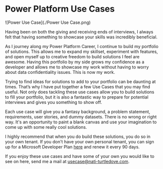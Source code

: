 # Power Platform Use Cases
![Power Use Case](./Power Use Case.png)  

Having been on both the giving and receiving ends of interviews, I always felt that having something to showcase your skills was incredibly beneficial.

As I journey along my Power Platform Career, I continue to build my portfolio of solutions. This allows me to expand my skillset, experiment with features, and open myself up to creative freedom to build solutions I feel are awesome. Having this portfolio by my side grows my confidence as a developer and allows me to showcase my work without having to worry about data confidentiality issues. This is now my work.

Trying to find ideas for solutions to add to your portfolio can be daunting at times. That’s why I have put together a few Use Cases that you may find useful. Not only does tackling these use cases allow you to build solutions to fill your portfolio, but it is also a fantastic way to prepare for potential interviews and gives you something to show off.

Each use case will give you a fantasy background, a problem statement, requirements, user stories, and dummy datasets. There is no wrong or right way. It's an opportunity to paint a blank canvas and use your imagination to come up with some really cool solutions.

I highly recommend that when you do build these solutions, you do so in your own tenant. If you don't have your own personal tenant, you can sign up for a Microsoft Developer Plan [here](https://developer.microsoft.com/en-us/microsoft-365/dev-program) and renew it every 90 days.

If you enjoy these use cases and have some of your own you would like to see on here, send me a mail at usecase@nati-turtledove.com.
